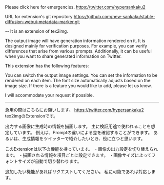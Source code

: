 Please click here for emergencies.
https://twitter.com/hypersankaku2

URL for extension's git repository
https://github.com/new-sankaku/stable-diffusion-webui-metadata-marker.git


--
It is an extension of tex2img.

The output image will have generation information rendered on it. 
It is designed mainly for verification purposes. 
For example, you can verify differences that arise from various prompts. 
Additionally, it can be useful when you want to share generated information on Twitter.

This extension has the following features:

You can switch the output image settings.
You can set the information to be rendered on each item.
The font size automatically adjusts based on the image size.
If there is a feature you would like to add, please let us know. 

I will accommodate your request if possible.


---
急用の際はこちらにお願いします。
https://twitter.com/hypersankaku2
tex2imgのExtensionです。

出力する画像に生成時の情報を描画します。
主に検証用途で使われることを想定しています。
例えば、Promptの違いによる差を確認することができます。
あるいは、生成情報をツイッターで紹介したいとき、役に立つと思います。

このExtensionは以下の機能を持っています。
・画像の出力設定を切り替えられます。
・描画される情報を項目ごとに設定できます。
・画像サイズによってフォントサイズが自動で切り替わります。

追加したい機能があればリクエストしてください。
私に可能であれば対応します。
